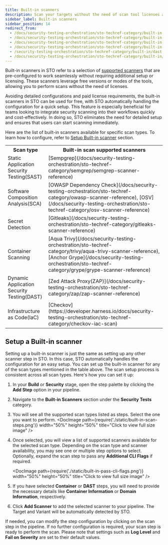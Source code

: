 ```yaml
---
title: Built-in scanners
description: Scan your targets without the need of scan tool licenses and configurations
sidebar_label: Built-in scanners
sidebar_position: 14
redirect_from:
  - /docs/security-testing-orchestration/sto-techref-category/built-in-scanners
  - /docs/security-testing-orchestration/sto-techref-category/built-in-scanners
  - /docs/security-testing-orchestration/sto-techref-category/built-in-scanners
  - /docs/security-testing-orchestration/sto-techref-category/built-in-scanners
  - /security-testing-orchestration/sto-techref-category/built-in/dast
  - /docs/security-testing-orchestration/sto-techref-category/built-in/iac
---
```


Built-in scanners in STO refer to a selection of [supported scanners](/docs/security-testing-orchestration/whats-supported) that are pre-configured to work seamlessly without requiring additional setup or licensing. These scanners leverage free versions or modes of the tools, allowing you to perform scans without the need of licenses.

Avoiding detailed configurations and paid license requirements, the built-in scanners in STO can be used for free, with STO automatically handling the configuration for a quick setup. This feature is especially beneficial for teams looking to integrate security scanning into their workflows quickly and cost-effectively. In doing so, STO eliminates the need for detailed setup and ensures that users can start scanning immediately.

Here are the list of built-in scanners available for specific scan types. To learn how to configure, refer to [Setup Built-in scanner](#setup-a-built-in-scanner) section.


<table>
   <tr>
      <th>Scan type</th>
      <th>Built-in scan supported scanners</th>
   </tr>
   <tr>
      <td>
          Static Application Security Testing(SAST)
      </td>
      <td>
            [Sempgrep](/docs/security-testing-orchestration/sto-techref-category/semgrep/semgrep-scanner-reference)
      </td>
   </tr>
   <tr>
      <td>
          Software Composition Analysis(SCA)
      </td>
      <td>
          [OWASP Dependency Check](/docs/security-testing-orchestration/sto-techref-category/owasp-scanner-reference),
          [OSV](/docs/security-testing-orchestration/sto-techref-category/osv-scanner-reference)
      </td>
   </tr>
   <tr>
      <td>
            Secret Detection
      </td>
      <td>
            [Gitleaks](/docs/security-testing-orchestration/sto-techref-category/gitleaks-scanner-reference)
      </td>
   </tr>
      <tr>
      <td>
          Container Scanning
      </td>
      <td>
          [Aqua Trivy](/docs/security-testing-orchestration/sto-techref-category/trivy/aqua-trivy-scanner-reference),
          [Anchor Grype](/docs/security-testing-orchestration/sto-techref-category/grype/grype-scanner-reference)
      </td>
   </tr>
   <tr>
      <td>
            Dynamic Application Security Testing(DAST)
      </td>
      <td>
            [Zed Attack Proxy(ZAP)](/docs/security-testing-orchestration/sto-techref-category/zap/zap-scanner-reference)
      </td>
   </tr>
      <tr>
      <td>
            Infrastructure as Code(IaC)
      </td>
      <td>
            [Checkov](https://developer.harness.io/docs/security-testing-orchestration/sto-techref-category/checkov-iac-scan)
      </td>
   </tr>
</table>

## Setup a Built-in scanner
Setting up a built-in scanner is just the same as setting up any other scanner step in STO. In this case, STO automatically handles the configuration for an easy setup. You can set up the built-in scanner for any of the scan types mentioned in the table above. The scan setup process is consistent across all scan types. Here's how you can set it up:

1. In your **Build** or **Security** stage, open the step palette by clicking the **Add Step** option in your pipeline.
2. Navigate to the **Built-in Scanners** section under the **Security Tests** category.
3. You will see all the supported scan types listed as steps. Select the one you want to perform.
   <DocImage path={require('./static/built-in-scan-steps.png')} width="50%" height="50%" title="Click to view full size image" />
4. Once selected, you will view a list of supported scanners available for the selected scan type. Depending on the scan type and scanner availability, you may see one or multiple step options to select. Optionally, expand the scan step to pass any **Additional CLI Flags** if required.
   
   <DocImage path={require('./static/built-in-pass-cli-flags.png')} width="50%" height="50%" title="Click to view full size image" />
5. If you have selected **Container** or **DAST** steps, you will need to provide the necessary details like **Container Information** or **Domain Information**, respectively.
6. Click **Add Scanner** to add the selected scanner to your pipeline. The Target and Variant will be automatically detected by STO.

If needed, you can modify the step configuration by clicking on the scan step in the pipeline. If no further configuration is required, your scan step is ready to perform the scan. Please note that settings such as **Log Level** and **Fail on Severity** are set to their default values.